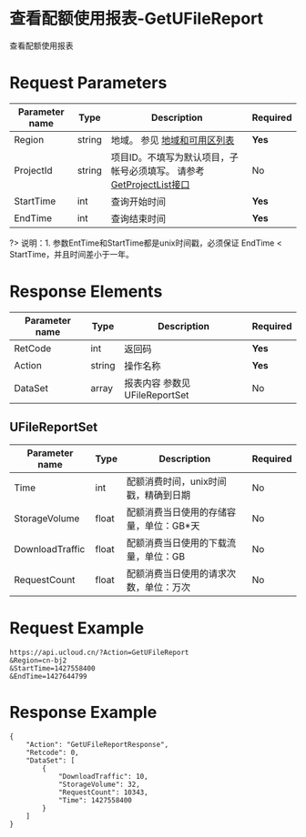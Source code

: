 # 查看配额使用报表-GetUFileReport

查看配额使用报表

# Request Parameters
|Parameter name|Type|Description|Required|
|---|---|---|---|
|Region|string|地域。 参见 [地域和可用区列表](api/summary/regionlist)|**Yes**|
|ProjectId|string|项目ID。不填写为默认项目，子帐号必须填写。 请参考[GetProjectList接口](api/summary/get_project_list)|No|
|StartTime|int|查询开始时间|**Yes**|
|EndTime|int|查询结束时间|**Yes**|

?> 说明：1. 参数EntTime和StartTime都是unix时间戳，必须保证 EndTime < StartTime，并且时间差小于一年。

# Response Elements
|Parameter name|Type|Description|Required|
|---|---|---|---|
|RetCode|int|返回码|**Yes**|
|Action|string|操作名称|**Yes**|
|DataSet|array|报表内容 参数见 UFileReportSet|No|

## UFileReportSet
|Parameter name|Type|Description|Required|
|---|---|---|---|
|Time|int|配额消费时间，unix时间戳，精确到日期|No|
|StorageVolume|float|配额消费当日使用的存储容量，单位：GB*天|No|
|DownloadTraffic|float|配额消费当日使用的下载流量，单位：GB|No|
|RequestCount|float|配额消费当日使用的请求次数，单位：万次|No|

# Request Example
```
https://api.ucloud.cn/?Action=GetUFileReport
&Region=cn-bj2
&StartTime=1427558400
&EndTime=1427644799
```

# Response Example
```
{
    "Action": "GetUFileReportResponse", 
    "Retcode": 0, 
    "DataSet": [
        {
            "DownloadTraffic": 10, 
            "StorageVolume": 32, 
            "RequestCount": 10343, 
            "Time": 1427558400
        }
    ]
}
```

